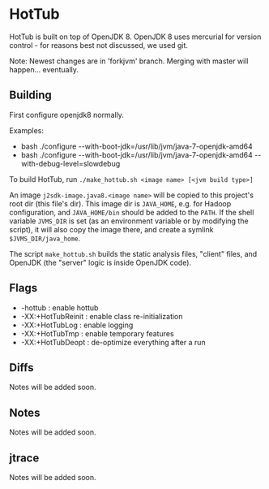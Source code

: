 HotTub
======
HotTub is built on top of OpenJDK 8.
OpenJDK 8 uses mercurial for version control - for reasons best not discussed, we used git.

Note: Newest changes are in 'forkjvm' branch. Merging with master will happen... eventually.

## Building
First configure openjdk8 normally.

Examples:

* bash ./configure --with-boot-jdk=/usr/lib/jvm/java-7-openjdk-amd64
* bash ./configure --with-boot-jdk=/usr/lib/jvm/java-7-openjdk-amd64 --with-debug-level=slowdebug

To build HotTub, run `./make_hottub.sh <image name> [<jvm build type>]`

An image `j2sdk-image.java8.<image name>` will be copied to this project's root dir (this file's dir).
This image dir is `JAVA_HOME`, e.g. for Hadoop configuration, and `JAVA_HOME/bin` should be added to the `PATH`.
If the shell variable `JVMS_DIR` is set (as an environment variable or by modifying the script),
it will also copy the image there, and create a symlink `$JVMS_DIR/java_home`.

The script `make_hottub.sh` builds the static analysis files, "client" files, and OpenJDK (the "server" logic is inside OpenJDK code).

## Flags
* -hottub           : enable hottub
* -XX:+HotTubReinit : enable class re-initialization
* -XX:+HotTubLog    : enable logging
* -XX:+HotTubTmp    : enable temporary features
* -XX:+HotTubDeopt  : de-optimize everything after a run

## Diffs
Notes will be added soon.

## Notes
Notes will be added soon.

## jtrace
Notes will be added soon.
